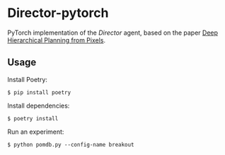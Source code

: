 # Director-pytorch

PyTorch implementation of the _Director_ agent, based on the paper [Deep Hierarchical Planning from Pixels](https://arxiv.org/abs/2206.04114).


## Usage

Install Poetry:

`$ pip install poetry`

Install dependencies:

`$ poetry install`

Run an experiment:

`$ python pomdb.py --config-name breakout`
